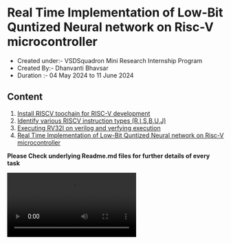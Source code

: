 # Real Time Implementation of Low-Bit Quntized Neural network on Risc-V microcontroller
- Created under:- VSDSquadron Mini Research Internship Program
- Created By:- Dhanvanti Bhavsar
- Duration :- 04 May 2024 to 11 June 2024

## Content
1. [Install RISCV toochain for RISC-V development](Task1)
2. [Identify various RISCV instruction types (R,I,S,B,U,J) ](Task2)
3. [Executing RV32I on verilog and verfying execution](Task3)
4. [Real Time Implementation of Low-Bit Quntized Neural network on Risc-V microcontroller](BitNetMCU)


**Please Check underlying Readme.md files for further details of every task**

![Implementation Video](./BitNetMCU/images/final_real_time_implementation.mp4)